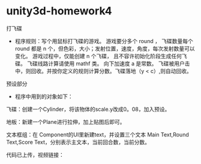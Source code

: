 # unity3d-homework4
打飞碟
* 程序规则：写个用鼠标打飞碟的游戏。 
游戏要分多个 round ， 飞碟数量每个 round 都是 n 个，但色彩，大小；发射位置，速度，角度，每次发射数量可以变化。 
游戏过程中，仅能创建 n 个飞碟， 且不容许初始化阶段生成任何飞碟。 飞碟线路计算请使用 mathf 类。 向下加速度 a 是常数。 飞碟被用户击中，则回收。并按你定义的规则计算分数。飞碟落地（y < c）,则自动回收。

预设部分
* 程序中用到的对象如下：

飞碟：创建一个Cylinder，将该物体的scale.y改成0。08，加入预设。

地板：新建一个Plane进行拉伸，加上贴图后即可。

文本框组：在 Component的UI里新建text，并设置三个文本 Main Text,Round Text,Score Text，分别表示主文本，当前回合数，当前分数。

代码已上传，视频链接：
